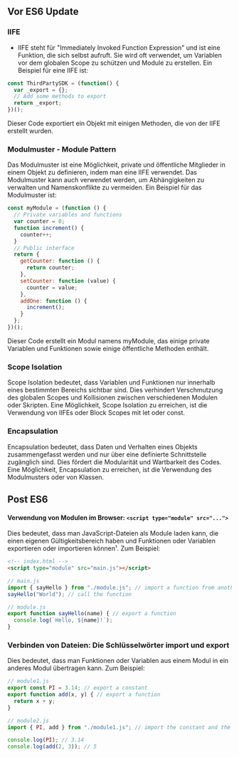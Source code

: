 
## Vor ES6 Update
### IIFE
- IIFE steht für "Immediately Invoked Function Expression" und ist eine Funktion, die sich selbst aufruft. Sie wird oft verwendet, um Variablen vor dem globalen Scope zu schützen und Module zu erstellen. Ein Beispiel für eine IIFE ist:


```javascript
const ThirdPartySDK = (function() {
  var _export = {};
  // Add some methods to export
  return _export;
})();
```

Dieser Code exportiert ein Objekt mit einigen Methoden, die von der IIFE erstellt wurden.

### Modulmuster - Module Pattern
Das Modulmuster ist eine Möglichkeit, private und öffentliche Mitglieder in einem Objekt zu definieren, indem man eine IIFE verwendet. Das Modulmuster kann auch verwendet werden, um Abhängigkeiten zu verwalten und Namenskonflikte zu vermeiden. Ein Beispiel für das Modulmuster ist:

```javascript
const myModule = (function () {
  // Private variables and functions
  var counter = 0;
  function increment() {
    counter++;
  }
  // Public interface
  return {
    getCounter: function () {
      return counter;
    },
    setCounter: function (value) {
      counter = value;
    },
    addOne: function () {
      increment();
    }
  };
})();
```

Dieser Code erstellt ein Modul namens myModule, das einige private Variablen und Funktionen sowie einige öffentliche Methoden enthält.

### Scope Isolation
Scope Isolation bedeutet, dass Variablen und Funktionen nur innerhalb eines bestimmten Bereichs sichtbar sind. Dies verhindert Verschmutzung des globalen Scopes und Kollisionen zwischen verschiedenen Modulen oder Skripten. Eine Möglichkeit, Scope Isolation zu erreichen, ist die Verwendung von IIFEs oder Block Scopes mit let oder const.


### Encapsulation
Encapsulation bedeutet, dass Daten und Verhalten eines Objekts zusammengefasst werden und nur über eine definierte Schnittstelle zugänglich sind. Dies fördert die Modularität und Wartbarkeit des Codes. Eine Möglichkeit, Encapsulation zu erreichen, ist die Verwendung des Modulmusters oder von Klassen.
 
## Post ES6
#### Verwendung von Modulen im Browser: `<script type="module" src="...">`
Dies bedeutet, dass man JavaScript-Dateien als Module laden kann, die einen eigenen Gültigkeitsbereich haben und Funktionen oder Variablen exportieren oder importieren können¹. Zum Beispiel:

```html
<!-- index.html -->
<script type="module" src="main.js"></script>
```

```js
// main.js
import { sayHello } from "./module.js"; // import a function from another module
sayHello("World"); // call the function
```

```js
// module.js
export function sayHello(name) { // export a function
  console.log(`Hello, ${name}!`);
}
```

### Verbinden von Dateien: Die Schlüsselwörter import und export
Dies bedeutet, dass man Funktionen oder Variablen aus einem Modul in ein anderes Modul übertragen kann. Zum Beispiel:

```js
// module1.js
export const PI = 3.14; // export a constant
export function add(x, y) { // export a function
  return x + y;
}
```

```js
// module2.js
import { PI, add } from "./module1.js"; // import the constant and the function from another module

console.log(PI); // 3.14
console.log(add(2, 3)); // 5

```
